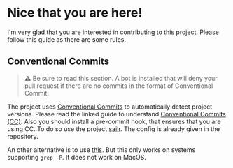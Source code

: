 # Nice that you are here!
I'm very glad that you are interested in contributing to this project. Please follow this guide as there are some rules. 

## Conventional Commits

> :warning: Be sure to read this section. A bot is installed that will deny your pull request if there are no commits in the format of Conventional Commit.

The project uses [Conventional Commits](https://www.conventionalcommits.org/en/v1.0.0/) to automatically detect project versions. Please read the linked guide to understand [Conventional Commits (CC)](https://www.conventionalcommits.org/en/v1.0.0/). Also you should install a pre-commit hook, that ensures that you are using CC. To do so use the project [sailr](https://github.com/craicoverflow/sailr). The config is already given in the repository. 

An other alternative is to use [this](https://github.com/compilerla/conventional-pre-commit). But this only works on systems supporting `grep -P`. It does not work on MacOS. 

